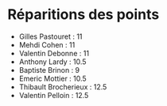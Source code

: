 # Réparitions des points

- Gilles Pastouret : 11
- Mehdi Cohen : 11
- Valentin Debonne : 11
- Anthony Lardy : 10.5
- Baptiste Brinon : 9
- Emeric Mottier : 10.5
- Thibault Brocherieux : 12.5
- Valentin Pelloin : 12.5

